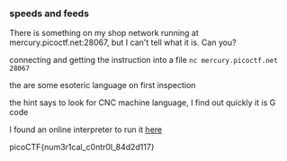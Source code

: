 ### speeds and feeds

There is something on my shop network running at mercury.picoctf.net:28067, but I can't tell what it is. Can you?

connecting and getting the instruction into a file `nc mercury.picoctf.net 28067`

the are some esoteric language on first inspection

the hint says to look for CNC machine language, I find out quickly it is G code

I found an online interpreter to run it [here](https://nraynaud.github.io/webgcode/)

picoCTF{num3r1cal_c0ntr0l_84d2d117}